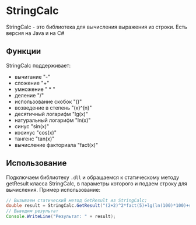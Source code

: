 # StringCalc
StringCalc - это библиотека для вычисления выражения из строки. Есть версия на Java и на C#
## Функции
StringCalc поддерживает:
- вычитание "-" 
- сложение "+"
- умножение " * "
- деление "/"
- использование скобок "()"
- возведение в степень "(x)^(n)"
- десятичный логарифм "lg(x)"
- натуральный логарифм "ln(x)"
- синус "sin(x)"
- косинус "cos(x)"
- тангенс "tan(x)"
- вычисление факториала "fact(x)"
## Использование
Подключаем библиотеку ```.dll``` и обращаемся к статическому методу getResult класса StringCalc, в параметры которого и подаем строку для вычисления. 
Пример использование: 
```java
// Вызываем статический метод GetResult из StringCalc;
double result = StringCalc.GetResult("(2+2)^2*fact(5)+lg(ln(100)*100)+sin(30)");
// Выводим результат
Console.WriteLine("Результат: " + result);
```
